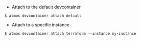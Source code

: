 - Attach to the default devcontainer

```
$ atmos devcontainer attach default
```

- Attach to a specific instance

```
$ atmos devcontainer attach terraform --instance my-instance
```
